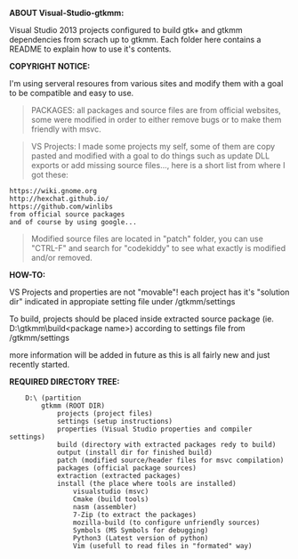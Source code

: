 **ABOUT Visual-Studio-gtkmm:**

Visual Studio 2013 projects configured to build gtk+ and gtkmm dependencies from scrach up to gtkmm.
Each folder here contains a README to explain how to use it's contents.

**COPYRIGHT NOTICE:**

I'm using serveral resoures from various sites and modify them with a goal to be compatible and easy to use.
>PACKAGES: all packages and source files are from official websites, some were modified in order to either remove bugs or to make them friendly with msvc.

>VS Projects: I made some projects my self, some of them are copy pasted and modified with a goal to do things such as update DLL exports or add missing source files..., here is a short list from where I got these:
```
https://wiki.gnome.org
http://hexchat.github.io/
https://github.com/winlibs
from official source packages
and of course by using google...
```

>Modified source files are located in "patch" folder, you can use "CTRL-F" and search for "codekiddy" to see what exactly is modified and/or removed.

**HOW-TO:**

VS Projects and properties are not "movable"!
each project has it's "solution dir" indicated in appropiate setting file under /gtkmm/settings

To build, projects should be placed inside extracted source package (ie. D:\gtkmm\build\<package name>)
according to settings file from /gtkmm/settings

more information will be added in future as this is all fairly new and just recently started.

**REQUIRED DIRECTORY TREE:**
```
    D:\ (partition
        gtkmm (ROOT DIR)
            projects (project files)
            settings (setup instructions)
        	properties (Visual Studio properties and compiler settings)
        	build (directory with extracted packages redy to build)
        	output (install dir for finished build)
        	patch (modified source/header files for msvc compilation)
        	packages (official package sources)
        	extraction (extracted packages)
        	install (the place where tools are installed)
        	    visualstudio (msvc)
        	    Cmake (build tools)
        	    nasm (assembler)
        	    7-Zip (to extract the packages)
        	    mozilla-build (to configure unfriendly sources)
        	    Symbols (MS Symbols for debugging)
        	    Python3 (Latest version of python)
        	    Vim (usefull to read files in "formated" way)
```   
